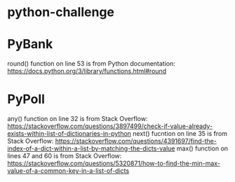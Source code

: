 # python-challenge

# PyBank

round() function on line 53 is from Python documentation: https://docs.python.org/3/library/functions.html#round

# PyPoll

any() function on line 32 is from Stack Overflow: https://stackoverflow.com/questions/3897499/check-if-value-already-exists-within-list-of-dictionaries-in-python
next() fucntion on line 35 is from Stack Overflow: https://stackoverflow.com/questions/4391697/find-the-index-of-a-dict-within-a-list-by-matching-the-dicts-value
max() function on lines 47 and 60 is from Stack Overflow: https://stackoverflow.com/questions/5320871/how-to-find-the-min-max-value-of-a-common-key-in-a-list-of-dicts
